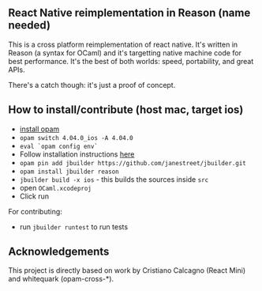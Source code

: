 ## React Native reimplementation in Reason (name needed)

This is a cross platform reimplementation of react native. 
It's written in Reason (a syntax for OCaml) and it's targetting 
native machine code for best performance. It's the best of both
worlds: speed, portability, and great APIs.

There's a catch though: it's just a proof of concept. 

## How to install/contribute (host mac, target ios)

- [install opam](https://opam.ocaml.org/doc/Install.html)
- `opam switch 4.04.0_ios -A 4.04.0`
- ``` eval `opam config env` ```
- Follow installation instructions [here](https://github.com/ocaml-cross/opam-cross-ios)
- `opam pin add jbuilder https://github.com/janestreet/jbuilder.git`
- `opam install jbuilder reason`
- `jbuilder build -x ios` - this builds the sources inside `src`
- open `OCaml.xcodeproj`
- Click run

For contributing:
- run `jbuilder runtest` to run tests

## Acknowledgements

This project is directly based on work by Cristiano Calcagno 
(React Mini) and whitequark (opam-cross-*).
